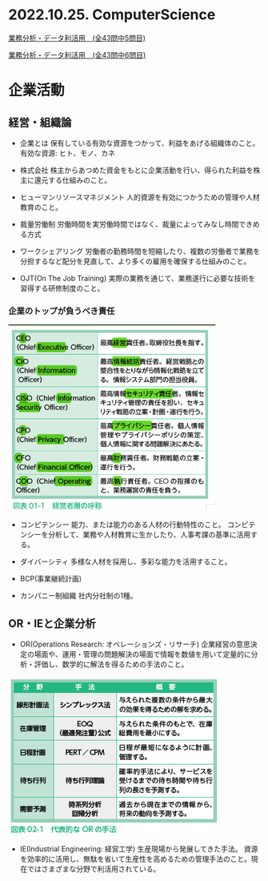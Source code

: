 # 2022.10.25. ComputerScience

[業務分析・データ利活用　(全43問中5問目)](https://www.itpassportsiken.com/bunya.php?m=1&s=2&no=5)

[業務分析・データ利活用　(全43問中6問目)](https://www.itpassportsiken.com/bunya.php?m=1&s=2&no=6)

# 企業活動

## 経営・組織論

* 企業とは
保有している有効な資源をつかって、利益をあげる組織体のこと。
有効な資源: ヒト、モノ、カネ

* 株式会社
株主からあつめた資金をもとに企業活動を行い、得られた利益を株主に還元する仕組みのこと。

* ヒューマンリソースマネジメント
人的資源を有効につかうための管理や人材教育のこと。

* 裁量労働制
労働時間を実労働時間ではなく、裁量によってみなし時間できめる方式

* ワークシェアリング
労働者の勤務時間を短縮したり、複数の労働者で業務を分担するなど配分を見直して、より多くの雇用を確保する仕組みのこと。

* OJT(On The Job Training)
実際の業務を通じて、業務遂行に必要な技術を習得する研修制度のこと。

### 企業のトップが負うべき責任

![](2022-10-25-11-41-40.png)

* コンピテンシー
能力、または能力のある人材の行動特性のこと。
コンピテンシーを分析して、業務や人材教育に生かしたり、人事考課の基準に活用する。

* ダイバーシティ
多様な人材を採用し、多彩な能力を活用すること。

* BCP(事業継続計画)

* カンパニー制組織
社内分社制の1種。

## OR・IEと企業分析

* OR(Operations Research: オペレーションズ・リサーチ)
企業経営の意思決定の場面や、運用・管理の問題解決の場面で情報を数値を用いて定量的に分析・評価し、数学的に解法を得るための手法のこと。

![](2022-10-25-13-19-44.png)

* IE(Industrial Engineering: 経営工学)
生産現場から発展してきた手法。
資源を効率的に活用し、無駄を省いて生産性を高めるための管理手法のこと。現在ではさまざまな分野で利活用されている。
